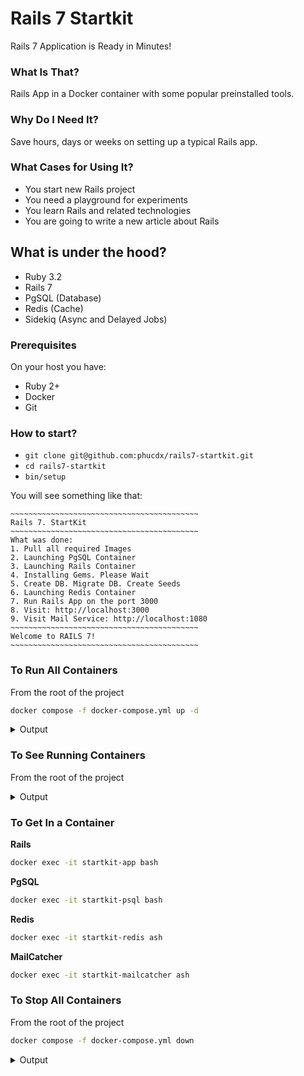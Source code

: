 # Rails 7 Startkit

Rails 7 Application is Ready in Minutes!

### What Is That?

Rails App in a Docker container with some popular preinstalled tools.

### Why Do I Need It?

Save hours, days or weeks on setting up a typical Rails app.

### What Cases for Using It?

- You start new Rails project
- You need a playground for experiments
- You learn Rails and related technologies
- You are going to write a new article about Rails

## What is under the hood?

- Ruby 3.2
- Rails 7
- PgSQL (Database)
- Redis (Cache)
- Sidekiq (Async and Delayed Jobs)

### Prerequisites

On your host you have:

- Ruby 2+
- Docker
- Git

### How to start?
- `git clone git@github.com:phucdx/rails7-startkit.git`
- `cd rails7-startkit`
- `bin/setup`

You will see something like that:

```
~~~~~~~~~~~~~~~~~~~~~~~~~~~~~~~~~~~~~~~~~~
Rails 7. StartKit
~~~~~~~~~~~~~~~~~~~~~~~~~~~~~~~~~~~~~~~~~~
What was done:
1. Pull all required Images
2. Launching PgSQL Container
3. Launching Rails Container
4. Installing Gems. Please Wait
5. Create DB. Migrate DB. Create Seeds
6. Launching Redis Container
7. Run Rails App on the port 3000
8. Visit: http://localhost:3000
9. Visit Mail Service: http://localhost:1080
~~~~~~~~~~~~~~~~~~~~~~~~~~~~~~~~~~~~~~~~~~
Welcome to RAILS 7!
~~~~~~~~~~~~~~~~~~~~~~~~~~~~~~~~~~~~~~~~~~
```

### To Run All Containers

From the root of the project

```sh
docker compose -f docker-compose.yml up -d
```

<details>
  <summary>Output</summary>

```sh
[+] Running 4/4
 ✔ Container startkit-psql          Started
 ✔ Container startkit-redis         Started
 ✔ Container startkit-mailcatcher   Started
 ✔ Container startkit-app           Started
```
</details>

### To See Running Containers

From the root of the project

<details>
  <summary>Output</summary>

```sh
docker ps --format 'table {{.Names}}\t{{.ID}}\t{{.Image}}\t{{.Ports}}'
```

```
NAMES                  CONTAINER ID        IMAGE                    PORTS
startkit-app           1f13e98cdc3b        rails7-startkit_app      0.0.0.0:3000->3000/tcp
startkit-redis         209a18dfba82        redis:7.0.5-alpine       6379/tcp
startkit-psql          dde19fa271ed        postgres:15.1-bullseye   0.0.0.0:5432->5432/tcp
startkit-mailcatcher   d4db8d708a03        schickling/mailcatcher   1025/tcp, 0.0.0.0:1080->1080/tcp
```
</details>

### To Get In a Container

**Rails**

```sh
docker exec -it startkit-app bash
```

**PgSQL**

```sh
docker exec -it startkit-psql bash
```

**Redis**

```sh
docker exec -it startkit-redis ash
```

**MailCatcher**

```sh
docker exec -it startkit-mailcatcher ash
```

### To Stop All Containers

From the root of the project

```sh
docker compose -f docker-compose.yml down
```

<details>
  <summary>Output</summary>

```sh
[+] Running 4/4
 ✔ Container startkit-app           Removed
 ✔ Container startkit-redis         Removed
 ✔ Container startkit-mailcatcher   Removed
 ✔ Container startkit-psql          Removed
```
</details>
